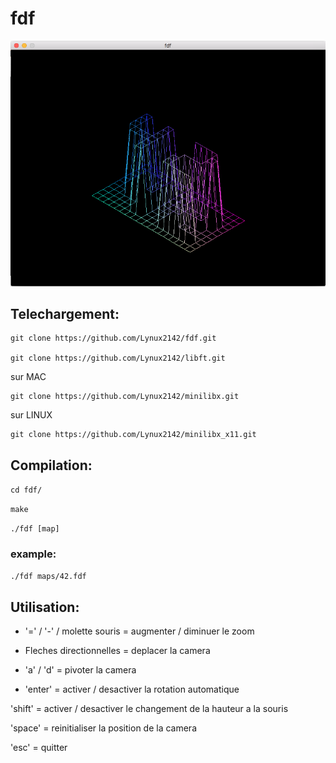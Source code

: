 # fdf

![screenshot](/screen/screen.png?raw=true)

## Telechargement:
```
git clone https://github.com/Lynux2142/fdf.git

git clone https://github.com/Lynux2142/libft.git
```
sur MAC
```
git clone https://github.com/Lynux2142/minilibx.git
```
sur LINUX
```
git clone https://github.com/Lynux2142/minilibx_x11.git
```
## Compilation:

```cd fdf/```

```make```

```./fdf [map]```

### example:

```./fdf maps/42.fdf```

## Utilisation:

* '=' / '-' / molette souris = augmenter / diminuer le zoom

* Fleches directionnelles = deplacer la camera

* 'a' / 'd' = pivoter la camera

* 'enter' = activer / desactiver la rotation automatique

'shift' = activer / desactiver le changement de la hauteur a la souris

'space' = reinitialiser la position de la camera

'esc' = quitter
